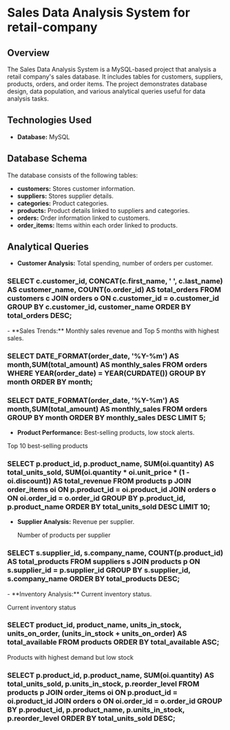 # Sales Data Analysis System for retail-company

## Overview

The Sales Data Analysis System is a MySQL-based project that analysis a retail company's sales database. It includes tables for customers, suppliers, products, orders, and order items. The project demonstrates database design, data population, and various analytical queries useful for data analysis tasks.

## Technologies Used

- **Database:** MySQL
## Database Schema

The database consists of the following tables:

- **customers:** Stores customer information.
- **suppliers:** Stores supplier details.
- **categories:** Product categories.
- **products:** Product details linked to suppliers and categories.
- **orders:** Order information linked to customers.
- **order_items:** Items within each order linked to products.


## Analytical Queries

- **Customer Analysis:** Total spending, number of orders per customer.
<h3>
SELECT c.customer_id, CONCAT(c.first_name, ' ', c.last_name) AS customer_name, COUNT(o.order_id) AS total_orders
FROM customers c JOIN orders o ON c.customer_id = o.customer_id
GROUP BY c.customer_id, customer_name ORDER BY total_orders DESC;
</h3> 
 - **Sales Trends:** Monthly sales revenue and Top 5 months with highest sales.
<h3>
  SELECT DATE_FORMAT(order_date, '%Y-%m') AS month,SUM(total_amount) AS monthly_sales
FROM orders WHERE YEAR(order_date) = YEAR(CURDATE()) GROUP BY month ORDER BY month;
</h3>
<h3>
  SELECT DATE_FORMAT(order_date, '%Y-%m') AS month,SUM(total_amount) AS monthly_sales FROM orders GROUP BY month
ORDER BY monthly_sales DESC LIMIT 5;</h3>

 - **Product Performance:** Best-selling products, low stock alerts.
 <p>Top 10 best-selling products</p>
<h3>SELECT 
    p.product_id, 
    p.product_name, 
    SUM(oi.quantity) AS total_units_sold,
    SUM(oi.quantity * oi.unit_price * (1 - oi.discount)) AS total_revenue
FROM products p
JOIN order_items oi ON p.product_id = oi.product_id
JOIN orders o ON oi.order_id = o.order_id
GROUP BY p.product_id, p.product_name
ORDER BY total_units_sold DESC
LIMIT 10;</h3>

 - **Supplier Analysis:** Revenue per supplier.
   <p>Number of products per supplier</p> 
<h3>SELECT 
    s.supplier_id, 
    s.company_name, 
    COUNT(p.product_id) AS total_products
FROM suppliers s
JOIN products p ON s.supplier_id = p.supplier_id
GROUP BY s.supplier_id, s.company_name
ORDER BY total_products DESC;
</h3>
 - **Inventory Analysis:** Current inventory status.
   <p>Current inventory status</p>
<h3>SELECT 
    product_id, 
    product_name, 
    units_in_stock, 
    units_on_order, 
    (units_in_stock + units_on_order) AS total_available
FROM products
ORDER BY total_available ASC;</h3>
<p>Products with highest demand but low stock</p>
<h3>SELECT 
    p.product_id, 
    p.product_name, 
    SUM(oi.quantity) AS total_units_sold,
    p.units_in_stock,
    p.reorder_level
FROM products p
JOIN order_items oi ON p.product_id = oi.product_id
JOIN orders o ON oi.order_id = o.order_id
GROUP BY p.product_id, p.product_name, p.units_in_stock, p.reorder_level
ORDER BY total_units_sold DESC;
</h3>
 

 



